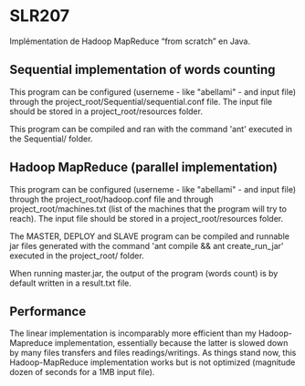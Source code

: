 # SLR207

Implémentation de Hadoop MapReduce “from scratch” en Java.

## Sequential implementation of words counting

This program can be configured (userneme - like "abellami" - and input file) through the project_root/Sequential/sequential.conf file.
The input file should be stored in a project_root/resources folder.

This program can be compiled and ran with the command 'ant' executed in the Sequential/ folder.

## Hadoop MapReduce (parallel implementation)

This program can be configured (userneme - like "abellami" - and input file) through the project_root/hadoop.conf file and through project_root/machines.txt (list of the machines that the program will try to reach).
The input file should be stored in a project_root/resources folder.

The MASTER, DEPLOY and SLAVE program can be compiled and runnable jar files generated with the command 'ant compile && ant create_run_jar' executed in the project_root/ folder.

When running master.jar, the output of the program (words count) is by default written in a result.txt file.

## Performance

The linear implementation is incomparably more efficient than my Hadoop-Mapreduce implementation, essentially because the latter is slowed down by many files transfers and files readings/writings. As things stand now, this Hadoop-MapReduce implementation works but is not optimized (magnitude dozen of seconds for a 1MB input file).